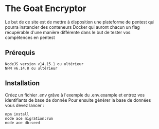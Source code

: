 # The Goat Encryptor

Le but de ce site est de mettre à disposition une plateforme de pentest qui pourra instancier des conteneurs Docker qui auront chacun un flag récupérable d'une manière différente dans le but de tester vos compétences en pentest

## Prérequis

```
NodeJS version v14.15.1 ou ultérieur
NPM v6.14.8 ou ultérieur
```

## Installation

Créez un fichier .env grâve à l'exemple du .env.example et entrez vos identifiants de base de donnée
Pour ensuite générer la base de données vous devez lancer :

```
npm install
node ace migration:run
node ace db:seed
```
